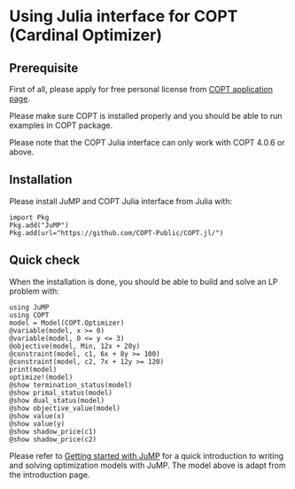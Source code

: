 # Using Julia interface for COPT (Cardinal Optimizer)

## Prerequisite

First of all, please apply for free personal license from [COPT application page](https://www.shanshu.ai/copt).

Please make sure COPT is installed properly and you should be able to run examples in COPT package.

Please note that the COPT Julia interface can only work with COPT 4.0.6 or above.

## Installation

Please install JuMP and COPT Julia interface from Julia with:

```
import Pkg
Pkg.add("JuMP")
Pkg.add(url="https://github.com/COPT-Public/COPT.jl/")
```

## Quick check

When the installation is done, you should be able to build and solve an LP problem with:

```
using JuMP
using COPT
model = Model(COPT.Optimizer)
@variable(model, x >= 0)
@variable(model, 0 <= y <= 3)
@objective(model, Min, 12x + 20y)
@constraint(model, c1, 6x + 8y >= 100)
@constraint(model, c2, 7x + 12y >= 120)
print(model)
optimize!(model)
@show termination_status(model)
@show primal_status(model)
@show dual_status(model)
@show objective_value(model)
@show value(x)
@show value(y)
@show shadow_price(c1)
@show shadow_price(c2)
```

Please refer to [Getting started with JuMP](https://jump.dev/JuMP.jl/stable/tutorials/getting_started/getting_started_with_JuMP/) 
for a quick introduction to writing and solving optimization models with JuMP.
The model above is adapt from the introduction page.
